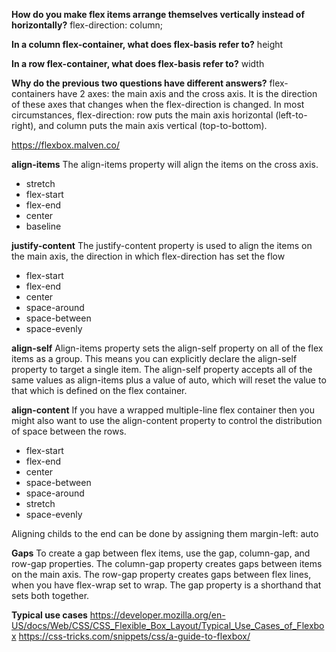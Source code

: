 **How do you make flex items arrange themselves vertically instead of horizontally?**
flex-direction: column;

**In a column flex-container, what does flex-basis refer to?**
height

**In a row flex-container, what does flex-basis refer to?**
width

**Why do the previous two questions have different answers?**
flex-containers have 2 axes: the main axis and the cross axis. 
It is the direction of these axes that changes when the flex-direction is changed. 
In most circumstances, flex-direction: row puts the main axis horizontal (left-to-right), and column puts the main axis vertical (top-to-bottom).

https://flexbox.malven.co/

**align-items**
The align-items property will align the items on the cross axis.
- stretch
- flex-start
- flex-end
- center
- baseline

**justify-content**
The justify-content property is used to align the items on the main axis, the direction in which flex-direction has set the flow
- flex-start
- flex-end
- center
- space-around
- space-between
- space-evenly

**align-self**
Align-items property sets the align-self property on all of the flex items as a group. This means you can explicitly declare the align-self property to target a single item. The align-self property accepts all of the same values as align-items plus a value of auto, which will reset the value to that which is defined on the flex container.

**align-content**
If you have a wrapped multiple-line flex container then you might also want to use the align-content property to control the distribution of space between the rows.
- flex-start
- flex-end
- center
- space-between
- space-around
- stretch
- space-evenly

Aligning childs to the end can be done by assigning them margin-left: auto

**Gaps**
To create a gap between flex items, use the gap, column-gap, and row-gap properties. The column-gap property creates gaps between items on the main axis. The row-gap property creates gaps between flex lines, when you have flex-wrap set to wrap. The gap property is a shorthand that sets both together.

**Typical use cases**
https://developer.mozilla.org/en-US/docs/Web/CSS/CSS_Flexible_Box_Layout/Typical_Use_Cases_of_Flexbox
https://css-tricks.com/snippets/css/a-guide-to-flexbox/




